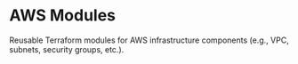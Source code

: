 # AWS Modules

Reusable Terraform modules for AWS infrastructure components (e.g., VPC, subnets, security groups, etc.). 